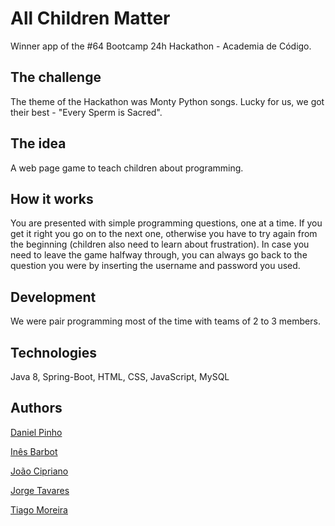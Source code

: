 # All Children Matter

Winner app of the #64 Bootcamp 24h Hackathon - Academia de Código.

## The challenge

The theme of the Hackathon was Monty Python songs. Lucky for us, we got their best - "Every Sperm is Sacred".

## The idea

A web page game to teach children about programming.

## How it works

You are presented with simple programming questions, one at a time. If you get it right you go on to the next one, otherwise you have to try again from the beginning (children also need to learn about frustration).
In case you need to leave the game halfway through, you can always go back to the question you were by inserting the username and password you used.

## Development

We were pair programming most of the time with teams of 2 to 3 members.

## Technologies

Java 8, Spring-Boot, HTML, CSS, JavaScript, MySQL

## Authors

[Daniel Pinho](https://www.linkedin.com/in/danielpinho994/)

[Inês Barbot](https://www.linkedin.com/in/ines-barbot/)

[João Cipriano](https://www.linkedin.com/in/joaocccc/)

[Jorge Tavares](https://www.linkedin.com/in/jorgetavares-/)

[Tiago Moreira](https://www.linkedin.com/in/tiago-rajao-moreira/)

